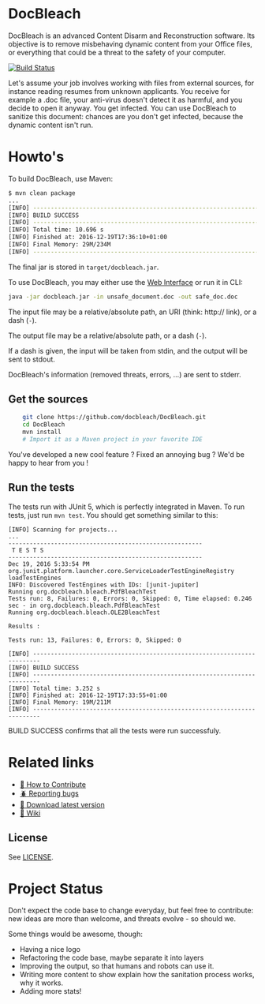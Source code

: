 # DocBleach

DocBleach is an advanced Content Disarm and Reconstruction software.
Its objective is to remove misbehaving dynamic content from your Office
files, or everything that could be a threat to the safety of your computer.

[![Build Status][travis_img]][travis_link]

Let's assume your job involves working with files from external sources, for
instance reading resumes from unknown applicants. You receive for example a .doc
file, your anti-virus doesn't detect it as harmful, and you decide to open it
anyway. You get infected.
You can use DocBleach to sanitize this document: chances are you don't get
infected, because the dynamic content isn't run.

# Howto's
To build DocBleach, use Maven:
```bash
$ mvn clean package
...
[INFO] ------------------------------------------------------------------------
[INFO] BUILD SUCCESS
[INFO] ------------------------------------------------------------------------
[INFO] Total time: 10.696 s
[INFO] Finished at: 2016-12-19T17:36:10+01:00
[INFO] Final Memory: 29M/234M
[INFO] ------------------------------------------------------------------------
```
The final jar is stored in `target/docbleach.jar`.


To use DocBleach, you may either use the [Web Interface][webI] or run it in CLI:
```bash
java -jar docbleach.jar -in unsafe_document.doc -out safe_doc.doc
```

The input file may be a relative/absolute path, an URI (think: http:// link),
or a dash (`-`).

The output file may be a relative/absolute path, or a dash (`-`).

If a dash is given, the input will be taken from stdin, and the output will be
sent to stdout.

DocBleach's information (removed threats, errors, ...) are sent to stderr.



## Get the sources

```bash
    git clone https://github.com/docbleach/DocBleach.git
    cd DocBleach
    mvn install
    # Import it as a Maven project in your favorite IDE
```

You've developed a new cool feature ? Fixed an annoying bug ? We'd be happy
to hear from you !

## Run the tests
The tests run with JUnit 5, which is perfectly integrated in Maven.
To run tests, just run `mvn test`. You should get something similar to this:

```
[INFO] Scanning for projects...
...
-------------------------------------------------------
 T E S T S
-------------------------------------------------------
Dec 19, 2016 5:33:54 PM org.junit.platform.launcher.core.ServiceLoaderTestEngineRegistry loadTestEngines
INFO: Discovered TestEngines with IDs: [junit-jupiter]
Running org.docbleach.bleach.PdfBleachTest
Tests run: 8, Failures: 0, Errors: 0, Skipped: 0, Time elapsed: 0.246 sec - in org.docbleach.bleach.PdfBleachTest
Running org.docbleach.bleach.OLE2BleachTest

Results :

Tests run: 13, Failures: 0, Errors: 0, Skipped: 0

[INFO] ------------------------------------------------------------------------
[INFO] BUILD SUCCESS
[INFO] ------------------------------------------------------------------------
[INFO] Total time: 3.252 s
[INFO] Finished at: 2016-12-19T17:33:55+01:00
[INFO] Final Memory: 19M/211M
[INFO] ------------------------------------------------------------------------
```

BUILD SUCCESS confirms that all the tests were run successfuly.


# Related links

 * [:wrench: How to Contribute](contribute)
 * [:beetle: Reporting bugs](issues)
 * [:gem: Download latest version](release-page)
 * [:mag_right: Wiki](wiki)

## License

See [LICENSE](license).


# Project Status

Don't expect the code base to change everyday, but feel free to contribute: new ideas are more than
welcome,  and threats evolve - so should we.

Some things would be awesome, though:
- Having a nice logo
- Refactoring the code base, maybe separate it into layers
- Improving the output, so that humans and robots can use it.
- Writing more content to show explain how the sanitation process works, why it works.
- Adding more stats!



[release-page]: https://github.com/ovh/docbleach/releases
[webI]: https://github.com/docbleach/DocBleach-Web
[travis_img]: https://api.travis-ci.org/docbleach/DocBleach.svg?branch=master
[travis_link]: https://travis-ci.org/docbleach/DocBleach
[issues]: https://github.com/docbleach/DocBleach/issues
[contribute]: https://github.com/docbleach/DocBleach/blob/master/CONTRIBUTING.md
[license]: https://github.com/docbleach/DocBleach/blob/master/LICENSE
[wiki]: https://github.com/docbleach/DocBleach/wiki
